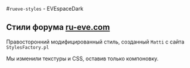 #`rueve-styles` - EVEspaceDark
## Стили форума [ru-eve.com](http://ru-eve.com)
Правосторонний модифицированный стиль, созданный `Matti` с сайта `StylesFactory.pl`

Мы изменили текстуры и CSS, оставив только компоновку.